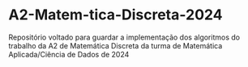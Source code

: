 # A2-Matem-tica-Discreta-2024
Repositório voltado para guardar a implementação dos algoritmos do trabalho da A2 de Matemática Discreta da turma de Matemática Aplicada/Ciência de Dados de 2024
